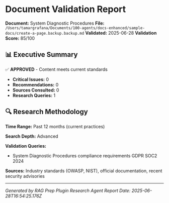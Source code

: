 # Document Validation Report

**Document:** System Diagnostic Procedures
**File:** `/Users/tamargrafana/Documents/100-agents/docs-enhanced/sample-docs/create-a-page.backup.backup.md`
**Validated:** 2025-06-28
**Validation Score:** 85/100

## 📊 Executive Summary

✅ **APPROVED** - Content meets current standards

- **Critical Issues:** 0
- **Recommendations:** 0
- **Sources Consulted:** 0
- **Research Queries:** 1

## 🔍 Research Methodology

**Time Range:** Past 12 months (current practices)

**Search Depth:** Advanced

**Validation Queries:**
- System Diagnostic Procedures compliance requirements GDPR SOC2 2024

**Sources:** Industry standards (OWASP, NIST), official documentation, recent security advisories

---

*Generated by RAG Prep Plugin Research Agent*
*Report Date: 2025-06-28T16:54:25.176Z*
